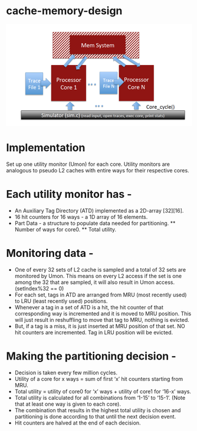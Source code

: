 # cache-memory-design
![alt text](https://github.com/rakeshBelagali/cache-memory-design/blob/master/Screen%20Shot%202018-01-02%20at%207.31.32%20PM.png)

# Implementation

Set up one utility monitor (Umon) for each core.
Utility monitors are analogous to pseudo L2 caches with entire ways for their respective cores.
# Each utility monitor has -
* An Auxiliary Tag Directory (ATD) implemented as a 2D-array [32][16].
* 16 hit counters for 16 ways - a 1D array of 16 elements.
* Part Data - a structure to populate data needed for partitioning.
** Number of ways for core0.
** Total utility.
# Monitoring data - 
* One of every 32 sets of L2 cache is sampled and a total of 32 sets are monitored by Umon. This means on every L2 access if the set is one among the 32 that are sampled, it will also result in Umon access. (setIndex%32 == 0)
* For each set, tags in ATD are arranged from MRU (most recently used) to LRU (least recently used) positions.
* Whenever a tag in a set of ATD is a hit, the hit counter of that corresponding way is incremented and it is moved to MRU position. This will just result in reshuffling to move that tag to MRU, nothing is evicted.
* But, if a tag is a miss, it is just inserted at MRU position of that set. NO hit counters are incremented. Tag in LRU position will be evicted.
# Making the partitioning decision -
* Decision is taken every few million cycles.
* Utility of a core for x ways = sum of first ‘x’ hit counters starting from MRU.
* Total utility =  utility of core0 for ‘x’ ways + utility of core1 for ‘16-x’ ways.
* Total utility is calculated for all combinations from ‘1-15’ to ‘15-1’. (Note that at least one way is given to each core).
* The combination that results in the highest total utility is chosen and partitioning is done according to that until the next decision event.
* Hit counters are halved at the end of each decision.

